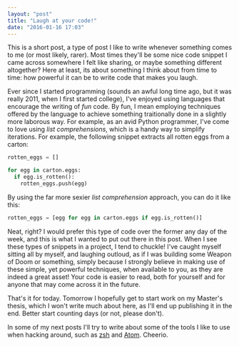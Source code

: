 ```yaml
---
layout: "post"
title: "Laugh at your code!"
date: "2016-01-16 17:03"
---
```


This is a short post, a type of post I like to write whenever something comes to me (or most likely, rarer). Most times they'll be some nice code snippet I came across somewhere I felt like sharing, or maybe something different altogether? Here at least, its about something I think about from time to time: how powerful it can be to write code that makes you laugh.

Ever since I started programming (sounds an awful long time ago, but it was really 2011, when I first started college), I've enjoyed using languages that encourage the writing of _fun_ code. By fun, I mean employing techniques offered by the language to achieve something traitionally done in a slightly more laborous way. For example, as an avid Python programmer, I've come to love using _list comprehensions_, which is a handy way to simplify iterations. For example, the following snippet extracts all rotten eggs from a carton:


```python
rotten_eggs = []

for egg in carton.eggs:
  if egg.is_rotten():
    rotten_eggs.push(egg)
```

By using the far more sexier _list comprehension_ approach, you can do it like this:

```python
rotten_eggs = [egg for egg in carton.eggs if egg.is_rotten()]
```

Neat, right? I would prefer this type of code over the former any day of the week, and this is what I wanted to put out there in this post. When I see these types of snippets in a project, I tend to chuckle! I've caught myself sitting all by myself, and laughing outloud, as if I was building some Weapon of Doom or something, simply because I strongly believe in making use of these simple, yet powerful techniques, when available to you, as they are indeed a great asset! Your code is easier to read, both for yourself and for anyone that may come across it in the future.

That's it for today. Tomorrow I hopefully get to start work on my Master's thesis, which I won't write much about here, as I'll end up publishing it in the end. Better start counting days (or not, please don't).

In some of my next posts I'll try to write about some of the tools I like to use when hacking around, such as [zsh](http://www.zsh.org/) and [Atom](https://atom.io/). Cheerio.
